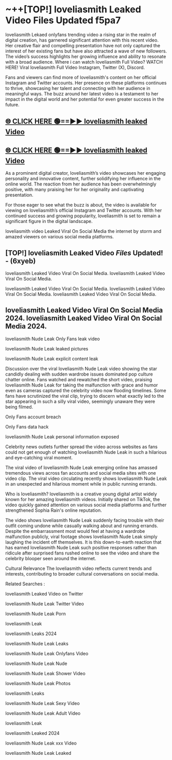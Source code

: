 # ~++[TOP!] loveliasmith Leaked Video Files Updated f5pa7

 loveliasmith Lekaed onlyfans trending video a rising star in the realm of digital creation, has garnered significant attention with this recent video. Her creative flair and compelling presentation have not only captured the interest of her existing fans but have also attracted a wave of new followers. The video’s success highlights her growing influence and ability to resonate with a broad audience.
Where i can watch  loveliasmith Full Video? WATCH HERE! Viral  loveliasmith Full Video Instagram, Twitter (X), Discord.


Fans and viewers can find more of  loveliasmith's content on her official Instagram and Twitter accounts. Her presence on these platforms continues to thrive, showcasing her talent and connecting with her audience in meaningful ways. The buzz around her latest video is a testament to her impact in the digital world and her potential for even greater success in the future.


## [🌐 CLICK HERE 🟢==►►  loveliasmith leaked Video ](https://onlyclips.site?title=loveliasmith&ref=git)

## [🌐 CLICK HERE 🟢==►►  loveliasmith leaked Video ](https://onlyclips.site?title=loveliasmith&ref=git)


As a prominent digital creator,  loveliasmith’s video showcases her engaging personality and innovative content, further solidifying her influence in the online world. The reaction from her audience has been overwhelmingly positive, with many praising her for her originality and captivating presentation.

For those eager to see what the buzz is about, the video is available for viewing on  loveliasmith’s official Instagram and Twitter accounts. With her continued success and growing popularity,  loveliasmith is set to remain a significant figure in the digital landscape.


  loveliasmith video Leaked Viral On Social Media the internet by storm and amazed viewers on various social media platforms.


## [TOP!]  loveliasmith Leaked Video *Files* Updated! - (6xyeb) 

 loveliasmith Leaked Video Viral On Social Media. loveliasmith Leaked Video Viral On Social Media.

 loveliasmith Leaked Video Viral On Social Media. loveliasmith Leaked Video Viral On Social Media. loveliasmith Leaked Video Viral On Social Media.


##  loveliasmith Leaked Video Viral On Social Media 2024. loveliasmith Leaked Video Viral On Social Media 2024.
 loveliasmith Nude Leak Only Fans leak video

 loveliasmith Nude Leak leaked pictures

 loveliasmith Nude Leak explicit content leak

Discussion over the viral  loveliasmith Nude Leak video showing the star candidly dealing with sudden wardrobe issues dominated pop culture chatter online. Fans watched and rewatched the short video, praising  loveliasmith Nude Leak for taking the malfunction with grace and humor even as cameras captured the celebrity video now flooding timelines. Some fans have scrutinized the viral clip, trying to discern what exactly led to the star appearing in such a silly viral video, seemingly unaware they were being filmed.


Only Fans account breach

Only Fans data hack

 loveliasmith Nude Leak personal information exposed

Celebrity news outlets further spread the video across websites as fans could not get enough of watching  loveliasmith Nude Leak in such a hilarious and eye-catching viral moment.


The viral video of  loveliasmith Nude Leak emerging online has amassed tremendous views across fan accounts and social media sites with one video clip. The viral video circulating recently shows  loveliasmith Nude Leak in an unexpected and hilarious moment while in public running errands.


Who is  loveliasmith?  loveliasmith is a creative young digital artist widely known for her amazing  loveliasmith videos. Initially shared on TikTok, the video quickly gained attention on various social media platforms and further strengthened Sophia Rain's online reputation.

The video shows  loveliasmith Nude Leak suddenly facing trouble with their outfit coming undone while casually walking about and running errands. Despite the embarrassment most would feel at having a wardrobe malfunction publicly, viral footage shows  loveliasmith Nude Leak simply laughing the incident off themselves. It is this down-to-earth reaction that has earned  loveliasmith Nude Leak such positive responses rather than ridicule after surprised fans rushed online to see the video and share the celebrity blooper seen around the internet.

Cultural Relevance The  loveliasmith video reflects current trends and interests, contributing to broader cultural conversations on social media.

Related Searches :

 loveliasmith Leaked Video on Twitter

 loveliasmith Nude Leak Twitter Video

 loveliasmith Nude Leak Porn

 loveliasmith Leak 

 loveliasmith Leaks 2024

 loveliasmith Nude Leak Leaks

 loveliasmith Nude Leak Onlyfans Video

 loveliasmith Nude Leak Nude

 loveliasmith Nude Leak Shower Video

 loveliasmith Nude Leak Photos

 loveliasmith Leaks

 loveliasmith Nude Leak Sexy Video

 loveliasmith Nude Leak Adult Video

 loveliasmith Leak

 loveliasmith Leaked 2024

 loveliasmith Nude Leak xxx Video

 loveliasmith Nude Leak Leaked